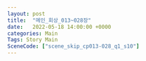 ```yaml
---
layout: post
title:  "메인_회상_013~028장"
date:   2022-05-18 14:00:00 +0000
categories: Main
Tags: Story Main
SceneCode: ["scene_skip_cp013-028_q1_s10"]
---
```

